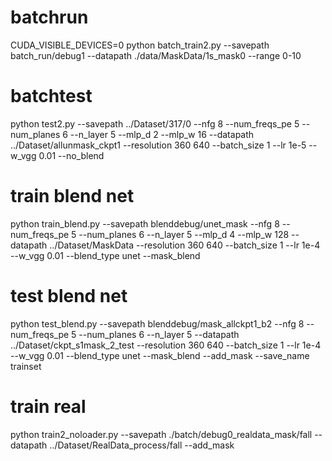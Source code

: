 # batchrun

CUDA_VISIBLE_DEVICES=0 python batch_train2.py --savepath batch_run/debug1 --datapath ./data/MaskData/1s_mask0 --range 0-10

# batchtest

python test2.py --savepath ../Dataset/317/0 --nfg 8 --num_freqs_pe 5 --num_planes 6 --n_layer 5 --mlp_d 2 --mlp_w 16 --datapath ../Dataset/allunmask_ckpt1 --resolution 360 640 --batch_size 1 --lr 1e-5 --w_vgg 0.01 --no_blend


# train blend net
python train_blend.py --savepath blenddebug/unet_mask --nfg 8 --num_freqs_pe 5 --num_planes 6 --n_layer 5 --mlp_d 4 --mlp_w 128 --datapath ../Dataset/MaskData --resolution 360 640 --batch_size 1 --lr 1e-4 --w_vgg 0.01 --blend_type unet --mask_blend

# test blend net

python test_blend.py --savepath blenddebug/mask_allckpt1_b2 --nfg 8 --num_freqs_pe 5 --num_planes 6 --n_layer 5 --datapath ../Dataset/ckpt_s1mask_2_test --resolution 360 640 --batch_size 1 --lr 1e-4 --w_vgg 0.01 --blend_type unet --mask_blend --add_mask --save_name trainset

# train real

python train2_noloader.py --savepath ./batch/debug0_realdata_mask/fall --datapath ../Dataset/RealData_process/fall --add_mask


